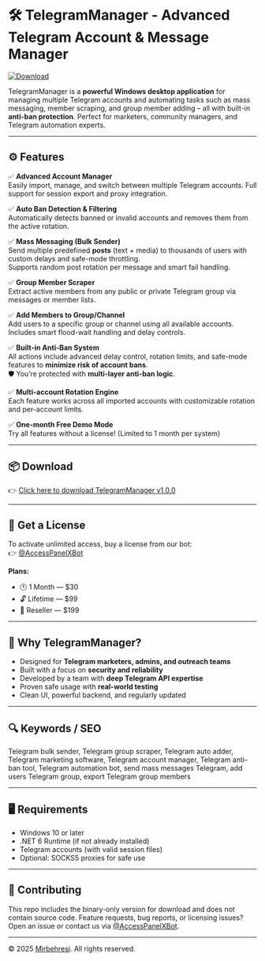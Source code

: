 # 🛠 TelegramManager - Advanced Telegram Account & Message Manager

[![Download](https://img.shields.io/badge/⬇️_Download-TelegramManager-blue.svg)](https://github.com/mirbehresi/TelegramManagerApp/releases/download/v1.0.0/TelegramManager.zip)

TelegramManager is a **powerful Windows desktop application** for managing multiple Telegram accounts and automating tasks such as mass messaging, member scraping, and group member adding – all with built-in **anti-ban protection**. Perfect for marketers, community managers, and Telegram automation experts.

---

## ⚙ Features

✅ **Advanced Account Manager**  
Easily import, manage, and switch between multiple Telegram accounts. Full support for session export and proxy integration.

✅ **Auto Ban Detection & Filtering**  
Automatically detects banned or invalid accounts and removes them from the active rotation.

✅ **Mass Messaging (Bulk Sender)**  
Send multiple predefined **posts** (text + media) to thousands of users with custom delays and safe-mode throttling.  
Supports random post rotation per message and smart fail handling.

✅ **Group Member Scraper**  
Extract active members from any public or private Telegram group via messages or member lists.

✅ **Add Members to Group/Channel**  
Add users to a specific group or channel using all available accounts. Includes smart flood-wait handling and delay controls.

✅ **Built-in Anti-Ban System**  
All actions include advanced delay control, rotation limits, and safe-mode features to **minimize risk of account bans**.  
🛡 You’re protected with **multi-layer anti-ban logic**.

✅ **Multi-account Rotation Engine**  
Each feature works across all imported accounts with customizable rotation and per-account limits.

✅ **One-month Free Demo Mode**  
Try all features without a license! (Limited to 1 month per system)

---

## 📦 Download

👉 [Click here to download TelegramManager v1.0.0](https://github.com/mirbehresi/TelegramManagerApp/releases/download/v1.0.0/TelegramManager.zip)

---

## 🔑 Get a License

To activate unlimited access, buy a license from our bot:  
👉 [@AccessPanelXBot](https://t.me/AccessPanelXBot)

**Plans:**
- 🕐 1 Month — $30
- 🔓 Lifetime — $99
- 🤝 Reseller — $199

---

## 🚀 Why TelegramManager?

- Designed for **Telegram marketers, admins, and outreach teams**
- Built with a focus on **security and reliability**
- Developed by a team with **deep Telegram API expertise**
- Proven safe usage with **real-world testing**
- Clean UI, powerful backend, and regularly updated

---

## 🔍 Keywords / SEO

Telegram bulk sender, Telegram group scraper, Telegram auto adder, Telegram marketing software, Telegram account manager, Telegram anti-ban tool, Telegram automation bot, send mass messages Telegram, add users Telegram group, export Telegram group members

---

## 🖥 Requirements

- Windows 10 or later
- .NET 6 Runtime (if not already installed)
- Telegram accounts (with valid session files)
- Optional: SOCKS5 proxies for safe use

---

## 🧩 Contributing

This repo includes the binary-only version for download and does not contain source code. Feature requests, bug reports, or licensing issues? Open an issue or contact us via [@AccessPanelXBot](https://t.me/AccessPanelXBot).

---

© 2025 [Mirbehresi](https://github.com/mirbehresi). All rights reserved.

